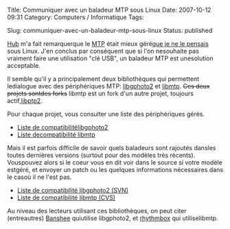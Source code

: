 Title: Communiquer avec un baladeur MTP sous Linux
Date: 2007-10-12 09:31
Category: Computers / Informatique
Tags: <?xml version="1.0" encoding="utf-8"?>

Slug: communiquer-avec-un-baladeur-mtp-sous-linux
Status: published

[Hub](\%22http://www.figuiere.net/\%22) m'a fait remarquerque le [MTP](\%22http://en.wikipedia.org/wiki/Media_Transfer_Protocol\%22) était mieux géré[que je ne le pensais](\%22/post/2007/10/12/Choisir-son-baladeur-numerique-compatible-Linux-et-Ogg/Vorbis\%22) sous Linux. J'en conclus par conséquent que si l'on nesouhaite pas vraiment faire une utilisation "clé USB", un baladeur MTP est unesolution acceptable.

Il semble qu'il y a principalement deux bibliothèques qui permettent ledialogue avec des périphériques MTP: [libgphoto2](\%22http://www.gphoto.org/proj/libgphoto2/\%22) et [libmtp](\%22http://libmtp.sourceforge.net/\%22). ~~Ces deux projets sontdes forks~~ libmtp est un fork d'un autre projet, toujours actif,[libptp2](\%22http://libptp.sourceforge.net/\%22).

Pour chaque projet, vous consulter une liste des périphériques gérés.

-   [Liste de compatibilitélibgphoto2](\%22http://www.gphoto.org/proj/libgphoto2/support.php\%22)
-   [Liste decompatibilité libmtp](\%22http://libmtp.sourceforge.net/index.php?page=compatibility\%22)

Mais il est parfois difficile de savoir quels baladeurs sont rajoutés dansles toutes dernières versions (surtout pour des modèles très récents). Vouspouvez alors si le coeur vous en dit voir dans le source si votre modèle estgéré, et envoyer un patch ou les quelques informations nécessaires dans le casoù il ne l'est pas.

-   [Liste de compatibilité libgphoto2 (SVN)](\%22http://gphoto.svn.sourceforge.net/viewvc/gphoto/trunk/libgphoto2/camlibs/ptp2/library.c?view=markup\%22)
-   [Liste de compatibilité libmtp (CVS)](\%22http://libmtp.cvs.sourceforge.net/libmtp/libmtp/src/libusb-glue.c?revision=1.231&view=markup\%22)

Au niveau des lecteurs utilisant ces bibliothèques, on peut citer (entreautres) [Banshee](\%22http://www.banshee-project.org\%22) quiutilise libgphoto2, et [rhythmbox](\%22http://www.gnome.org/projects/rhythmbox/\%22) qui utiliselibmtp.
